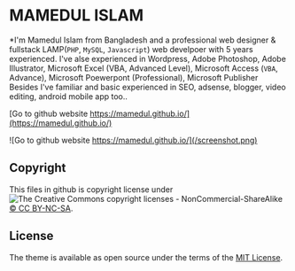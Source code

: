 # MAMEDUL ISLAM

*I'm Mamedul Islam from Bangladesh and a professional web designer & fullstack LAMP(`PHP`, `MySQL`, `Javascript`) web develpoer with 5 years experienced. I've alse experienced in Wordpress, Adobe Photoshop, Adobe Illustrator, Microsoft Excel (VBA, Advanced Level), Microsoft Access (`VBA`, Advance), Microsoft Poewerpont (Professional), Microsoft Publisher Besides I've familiar and basic experienced in SEO, adsense, blogger, video editing, android mobile app too..

[Go to github website https://mamedul.github.io/](https://mamedul.github.io/)

![Go to github website https://mamedul.github.io/](/screenshot.png)

## Copyright

This files in github is copyright license under ![The Creative Commons copyright licenses - NonCommercial-ShareAlike](https://licensebuttons.net/l/by-nc-sa/3.0/88x31.png) [&copy; CC BY-NC-SA](https://creativecommons.org/licenses/by-nc-sa/4.0).

## License

The theme is available as open source under the terms of the [MIT License](http://opensource.org/licenses/MIT).

